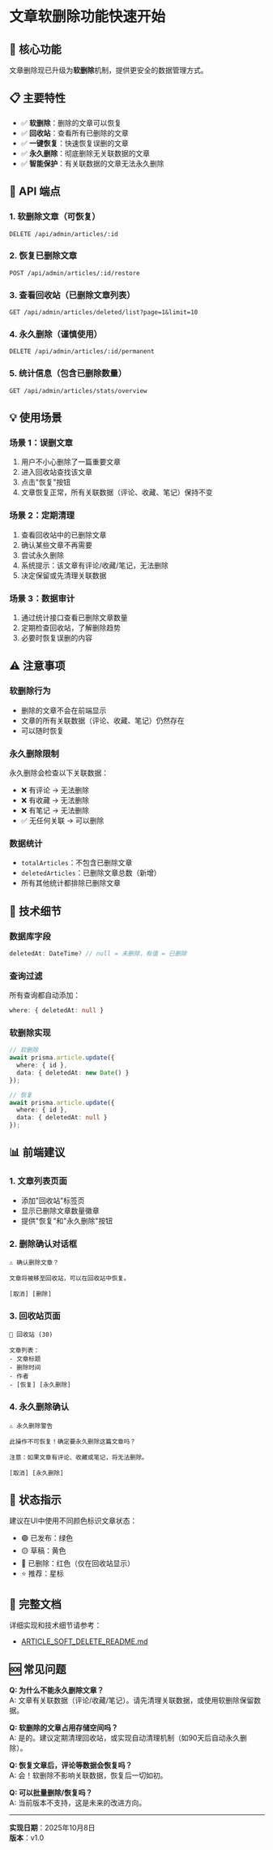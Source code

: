 # 文章软删除功能快速开始

## 🎯 核心功能

文章删除现已升级为**软删除**机制，提供更安全的数据管理方式。

## 📋 主要特性

- ✅ **软删除**：删除的文章可以恢复
- ✅ **回收站**：查看所有已删除的文章
- ✅ **一键恢复**：快速恢复误删的文章
- ✅ **永久删除**：彻底删除无关联数据的文章
- ✅ **智能保护**：有关联数据的文章无法永久删除

## 🚀 API 端点

### 1. 软删除文章（可恢复）
```http
DELETE /api/admin/articles/:id
```

### 2. 恢复已删除文章
```http
POST /api/admin/articles/:id/restore
```

### 3. 查看回收站（已删除文章列表）
```http
GET /api/admin/articles/deleted/list?page=1&limit=10
```

### 4. 永久删除（谨慎使用）
```http
DELETE /api/admin/articles/:id/permanent
```

### 5. 统计信息（包含已删除数量）
```http
GET /api/admin/articles/stats/overview
```

## 💡 使用场景

### 场景 1：误删文章
1. 用户不小心删除了一篇重要文章
2. 进入回收站查找该文章
3. 点击"恢复"按钮
4. 文章恢复正常，所有关联数据（评论、收藏、笔记）保持不变

### 场景 2：定期清理
1. 查看回收站中的已删除文章
2. 确认某些文章不再需要
3. 尝试永久删除
4. 系统提示：该文章有评论/收藏/笔记，无法删除
5. 决定保留或先清理关联数据

### 场景 3：数据审计
1. 通过统计接口查看已删除文章数量
2. 定期检查回收站，了解删除趋势
3. 必要时恢复误删的内容

## ⚠️ 注意事项

### 软删除行为
- 删除的文章不会在前端显示
- 文章的所有关联数据（评论、收藏、笔记）仍然存在
- 可以随时恢复

### 永久删除限制
永久删除会检查以下关联数据：
- ❌ 有评论 → 无法删除
- ❌ 有收藏 → 无法删除
- ❌ 有笔记 → 无法删除
- ✅ 无任何关联 → 可以删除

### 数据统计
- `totalArticles`：不包含已删除文章
- `deletedArticles`：已删除文章总数（新增）
- 所有其他统计都排除已删除文章

## 🔧 技术细节

### 数据库字段
```typescript
deletedAt: DateTime? // null = 未删除，有值 = 已删除
```

### 查询过滤
所有查询都自动添加：
```typescript
where: { deletedAt: null }
```

### 软删除实现
```typescript
// 软删除
await prisma.article.update({
  where: { id },
  data: { deletedAt: new Date() }
});

// 恢复
await prisma.article.update({
  where: { id },
  data: { deletedAt: null }
});
```

## 📊 前端建议

### 1. 文章列表页面
- 添加"回收站"标签页
- 显示已删除文章数量徽章
- 提供"恢复"和"永久删除"按钮

### 2. 删除确认对话框
```
⚠️ 确认删除文章？

文章将被移至回收站，可以在回收站中恢复。

[取消] [删除]
```

### 3. 回收站页面
```
📁 回收站 (30)

文章列表：
- 文章标题
- 删除时间
- 作者
- [恢复] [永久删除]
```

### 4. 永久删除确认
```
⚠️ 永久删除警告

此操作不可恢复！确定要永久删除这篇文章吗？

注意：如果文章有评论、收藏或笔记，将无法删除。

[取消] [永久删除]
```

## 🎨 状态指示

建议在UI中使用不同颜色标识文章状态：
- 🟢 已发布：绿色
- 🟡 草稿：黄色
- 🔴 已删除：红色（仅在回收站显示）
- ⭐ 推荐：星标

## 📝 完整文档

详细实现和技术细节请参考：
- [ARTICLE_SOFT_DELETE_README.md](./ARTICLE_SOFT_DELETE_README.md)

## 🆘 常见问题

**Q: 为什么不能永久删除文章？**  
A: 文章有关联数据（评论/收藏/笔记）。请先清理关联数据，或使用软删除保留数据。

**Q: 软删除的文章占用存储空间吗？**  
A: 是的。建议定期清理回收站，或实现自动清理机制（如90天后自动永久删除）。

**Q: 恢复文章后，评论等数据会恢复吗？**  
A: 会！软删除不影响关联数据，恢复后一切如初。

**Q: 可以批量删除/恢复吗？**  
A: 当前版本不支持，这是未来的改进方向。

---

**实现日期**：2025年10月8日  
**版本**：v1.0

